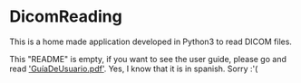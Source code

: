 # DicomReading
This is a home made application developed in Python3 to read DICOM files.

This "README" is empty, if you want to see the user guide, please go and read ['GuíaDeUsuario.pdf'](https://github.com/MauricioZapata00/DicomReading/blob/main/GuiaDeUsuario.pdf). Yes, I know that it is in spanish. Sorry :'(
